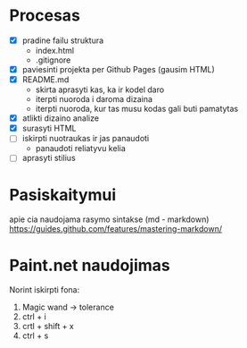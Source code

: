 # Procesas

- [x] pradine failu struktura
   - index.html
   - .gitignore
- [x] paviesinti projekta per Github Pages (gausim HTML)
- [x] README.md
    - skirta aprasyti kas, ka ir kodel daro
    - iterpti nuoroda i daroma dizaina
    - iterpti nuoroda, kur tas musu kodas gali buti pamatytas
- [x] atlikti dizaino analize
- [x] surasyti HTML
- [ ] iskirpti nuotraukas ir jas panaudoti
    - panaudoti reliatyvu kelia
- [ ] aprasyti stilius

# Pasiskaitymui

apie cia naudojama rasymo sintakse (md - markdown) https://guides.github.com/features/mastering-markdown/

# Paint.net naudojimas

Norint iskirpti fona:

1. Magic wand -> tolerance
2. ctrl + i
3. crtl + shift + x
4. ctrl + s
